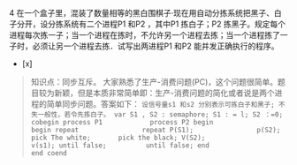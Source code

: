 4
在一个盒子里，混装了数量相等的黑白围棋子·现在用自动分拣系统把黑子、白子分开，设分拣系统有二个进程P1 和P2 ，其中P1 拣白子；P2
拣黑子。规定每个进程每次拣一子；当一个进程在拣时，不允许另一个进程去拣；当一个进程拣了一子时，必须让另一个进程去拣．试写出两进程P1 和P2
能并发正确执行的程序。
- [x]  

> 知识点：同步互斥。
> 大家熟悉了生产-消费问题(PC)，这个问题很简单。题目较为新颖，但是本质非常简单即：生产-消费问题的简化或者说是两个进程的简单同步问题。答案如下：
>     ```
>     设信号量s1 和s2 分别表示可拣白子和黑子;
>     不失一般性，若令先拣白子。
>     var S1 , S2 : semaphore;
>     S1 : = l; S2 ：=0;
>     cobegin
>       process P1            process P2
>       begin                 begin
>         repeat                repeat
>           P(S1);                p(S2);
>           pick The white;       pick the black;
>           V(S2);                v(s1);
>         until false;          until false;
>       end                   end
>     coend
>     ```
>     
